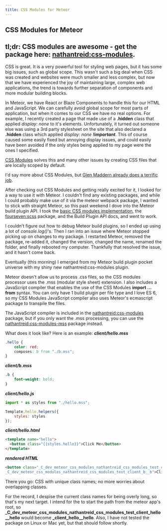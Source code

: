 ```yaml
---
title: CSS Modules for Meteor
---
```


CSS Modules for Meteor
---
tl;dr: CSS modules are awesome - get the package here: [nathantreid:css-modules](https://atmospherejs.com/nathantreid/css-modules).
-
CSS is great. It is a very powerful tool for styling web pages, but it has some big issues, such as global scope.
This wasn't such a big deal when CSS was created and websites were much smaller and less complex, but now that we have experienced the joy of maintaining large, complex web applications, the trend is towards further separation of components and more modular building blocks.

In Meteor, we have React or Blaze Components to handle this for our HTML and JavaScript. We can carefully avoid global scope for most parts of application, but when it comes to our CSS we have no real options.
For example, I recently created a page that made use of a **.hidden** class that applied *display: none* to it's elements.
Unfortunately, it turned out someone else was using a 3rd party stylesheet on the site that also declared a **.hidden** class which applied *display: none **!important***.
This of course caused some easily fixed but annoying display issues, and could easily have been avoided if the only styles being applied to my page were the ones I specified.

[CSS Modules](https://github.com/css-modules/css-modules) solves this and many other issues by creating CSS files that are locally scoped by default.

I'd say more about CSS Modules, but [Glen Maddern already does a terrific job](http://glenmaddern.com/articles/css-modules).

After checking out CSS Modules and getting really excited for it, I looked for a way to use it with Meteor. I couldn't find any existing packages, and while I could probably make use of it via the meteor webpack package, I wanted to stick with straight Meteor, so this past weekend I dove into the Meteor build plugin API.
I took the [basic CSS modules implementation](https://github.com/css-modules/css-modules-loader-core), the [fourseven:scss](https://atmospherejs.com/fourseven/scss) package, and the Build Plugin API docs, and went to work.

I couldn't figure out how to debug Meteor build plugins, so I ended up using a lot of *console.log()*'s. Then I ran into an issue where Meteor stopped picking up on changes to my package. I restarted Meteor, removed the package, re-added it, changed the version, changed the name, renamed the folder, and finally rebooted my computer. Thankfully that resolved the issue, and it hasn't come back.

Eventually (this morning) I emerged from my Meteor build plugin pocket universe with my shiny new nathantreid:css-modules plugin.

Meteor doesn't allow us to process .css files, so the CSS modules processor uses the .mss (modular style sheet) extension.
I also includes a JavaScript compiler that enables the use of the CSS Modules **import ... from** syntax. You can only have 1 build plugin per file type and I love ES 6, so my CSS Modules JavaScript compiler also uses Meteor's ecmascript package to transpile the files.

The JavaScript compiler is included in the [nathantreid:css-modules](https://atmospherejs.com/nathantreid/css-modules) package, but if you only want the .mss processing, you can use the
[nathantreid:css-modules-mss](https://atmospherejs.com/nathantreid/css-modules-mss) package instead.

What does it look like? Here is an example:
***client/hello.mss***
``` css
.hello {
    color: red;
    composes: b from "./b.mss";
}
```

***client/b.mss***
``` css
.b {
    font-weight: bold;
}
```

***client/hello.js***
``` js
import * as styles from "./hello.mss";

Template.hello.helpers({
    styles: styles
});
```

***client/hello.html***
``` html
<template name="hello">
  <button class="{{styles.hello}}">Click Me</button>
</template>
```

***rendered HTML***
``` html
<button class="_C_dev_meteor_css_modules_nathantreid_css_modules_test_client_hello__hello
_C_dev_meteor_css_modules_nathantreid_css_modules_test_client_b__b">Click Me</button>
```

There you go: CSS with unique class names; no more worries about overlapping classes.

For the record, I despise the current class names for being overly long, so that's my next target.
I intend for the to start the path from the meteor app's root, so **_C_dev_meteor_css_modules_nathantreid_css_modules_test_client_hello__hello** would become **_client_hello__hello**.
Also, I have not tested the package on Linux or Mac yet, but that should follow shortly.

